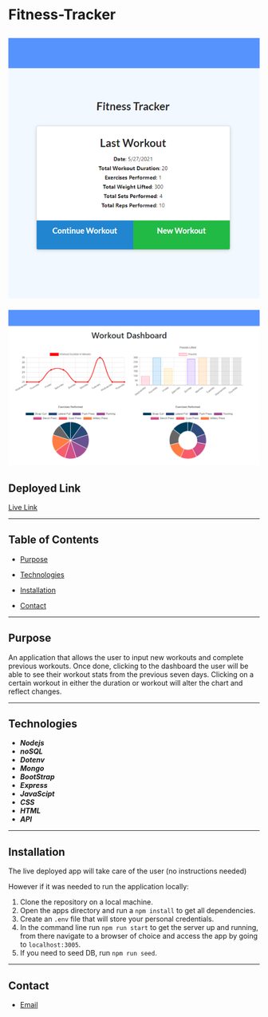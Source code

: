 # Fitness-Tracker


![image of app](public/assets/ss1.png)
-----------------------------------------
![image of app](public/assets/ss2.png)

## Deployed Link

[Live Link](https://stormy-spire-85331.herokuapp.com/)

-----------------------------------------
## Table of Contents

* [Purpose](#Purpose)

* [Technologies](#Technologies)

* [Installation](#Installation)

* [Contact](#Contact)

------------------------------------------
## Purpose

An application that allows the user to input new workouts and complete previous workouts. Once done, clicking to the dashboard the user will be able to see their workout stats from the previous seven days. Clicking on a certain workout in either the duration or workout will alter the chart and reflect changes. 

---------------------------------------------
## Technologies

* ***Nodejs***
* ***noSQL***
* ***Dotenv***
* ***Mongo***
* ***BootStrap*** 
* ***Express*** 
* ***JavaScipt***
* ***CSS***
* ***HTML***
* ***API***

--------------------------------------------
## Installation

The live deployed app will take care of the user (no instructions needed)

However if it was needed to run the application locally:

1. Clone the repository on a local machine.
2. Open the apps directory and run a `npm install` to get all dependencies.
3. Create an `.env` file that will store your personal credentials.
4. In the command line run `npm run start` to get the server up and running, from there navigate to a browser of choice and access the app by going to `localhost:3005`.
5. If you need to seed DB, run `npm run seed`.

--------------------------------------------
## Contact

* [Email](mailto:mathiasrok@gmail.com)
